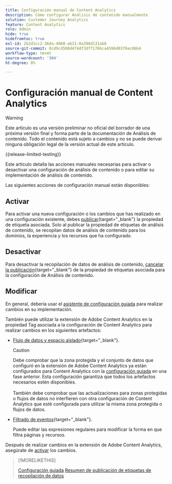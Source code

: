 ```yaml
---
title: Configuración manual de Content Analytics
description: Cómo configurar Análisis de contenido manualmente
solution: Customer Journey Analytics
feature: Content Analytics
role: Admin
hide: true
hidefromtoc: true
exl-id: 2b2d1cc2-36da-4960-ab31-0a398d131ab8
source-git-commit: 0cd9cd508d474df3dff176bca4596d0379ac86b4
workflow-type: tm+mt
source-wordcount: '304'
ht-degree: 0%

---
```


# Configuración manual de Content Analytics

>[!WARNING]
>
>Este artículo es una versión preliminar no oficial del borrador de una próxima versión final y forma parte de la documentación de Análisis de contenido. Todo el contenido está sujeto a cambios y no se puede derivar ninguna obligación legal de la versión actual de este artículo.
>

{{release-limited-testing}}

Este artículo detalla las acciones manuales necesarias para activar o desactivar una configuración de análisis de contenido o para editar su implementación de análisis de contenido.

Las siguientes acciones de configuración manual están disponibles:

## Activar

Para activar una nueva configuración o los cambios que has realizado en una configuración existente, debes [publicar](https://experienceleague.adobe.com/en/docs/experience-platform/tags/publish/overview){target="_blank"} la propiedad de etiqueta asociada. Solo al publicar la propiedad de etiquetas de análisis de contenido, se recopilan datos de análisis de contenido para los dominios, la experiencia y los recursos que ha configurado.


## Desactivar

Para desactivar la recopilación de datos de análisis de contenido, [cancelar la publicación](https://experienceleague.adobe.com/en/docs/experience-platform/tags/publish/overview){target="_blank"} de la propiedad de etiquetas asociada para la configuración de Análisis de contenido.



## Modificar

En general, debería usar el [asistente de configuración guiada](guided.md) para realizar cambios en su implementación.

También puede utilizar la extensión de Adobe Content Analytics en la propiedad Tag asociada a la configuración de Content Analytics para realizar cambios en los siguientes artefactos:

* [Flujo de datos y espacio aislado](https://experienceleague.adobe.com/en/docs/experience-platform/tags/extensions/client/content-analytics/overview#configure-datastreams){target="_blank"}.

  >[!CAUTION]
  >
  >Debe comprobar que la zona protegida y el conjunto de datos que configuró en la extensión de Adobe Content Analytics ya están configurados para Content Analytics con la [configuración guiada](guided.md) en una fase anterior. Esta configuración garantiza que todos los artefactos necesarios estén disponibles.<br/><br/>También debe comprobar que las actualizaciones para zonas protegidas o flujos de datos no interfieren con otra configuración de Content Analytics que esté configurada para utilizar la misma zona protegida o flujos de datos.
  >

* [Filtrado de eventos](https://experienceleague.adobe.com/en/docs/experience-platform/tags/extensions/client/content-analytics/overview#configure-event-filtering){target="_blank"}.

  Puede editar las expresiones regulares para modificar la forma en que filtra páginas y recursos.


Después de realizar cambios en la extensión de Adobe Content Analytics, asegúrate de [activar](#activate) los cambios.



>[!MORELIKETHIS]
>
>[Configuración guiada](guided.md)
>[Resumen de publicación de etiquetas de recopilación de datos](https://experienceleague.adobe.com/en/docs/experience-platform/tags/publish/overview)
>